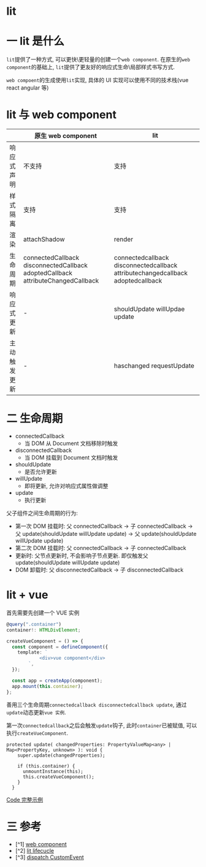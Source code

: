 # lit

# 一 lit 是什么

`lit`提供了一种方式, 可以更快\更轻量的创建一个`web component`. 在原生的`web component`的基础上, `lit`提供了更友好的响应式生命\局部样式书写方式.

`web compoent`的生成使用`lit`实现, 具体的 UI 实现可以使用不同的技术栈(vue react angular 等)

# lit 与 web component

|              | 原生 web component                                                              | lit                                                                             |
| ------------ | ------------------------------------------------------------------------------- | ------------------------------------------------------------------------------- |
| 响应式声明   | 不支持                                                                          | 支持                                                                            |
| 样式隔离     | 支持                                                                            | 支持                                                                            |
| 渲染         | attachShadow                                                                    | render                                                                          |
| 生命周期     | connectedCallback disconnectedCallback adoptedCallback attributeChangedCallback | connectedcallback disconnectedcallback attributechangedcallback adoptedcallback |
| 响应式更新   | -                                                                               | shouldUpdate willUpdae update                                                   |
| 主动触发更新 | -                                                                               | haschanged requestUpdate                                                        |

# 二 生命周期

- connectedCallback
  - 当 DOM 从 Document 文档移除时触发
- disconnectedCallback
  - 当 DOM 挂载到 Document 文档时触发
- shouldUpdate
  - 是否允许更新
- willUpdate
  - 即将更新, 允许对响应式属性做调整
- update
  - 执行更新

父子组件之间生命周期的行为:

- 第一次 DOM 挂载时: 父 connectedCallback -> 子 connectedCallback -> 父 update(shouldUpdate willUpdate update) -> 父 update(shouldUpdate willUpdate update)
- 第二次 DOM 挂载时: 父 connectedCallback -> 子 connectedCallback
- 更新时: 父节点更新时, 不会影响子节点更新. 即仅触发父 update(shouldUpdate willUpdate update)
- DOM 卸载时: 父 disconnectedCallback -> 子 disconnectedCallback

# lit + vue

首先需要先创建一个 VUE 实例

```ts
@query(".container")
container!: HTMLDivElement;

createVueComponent = () => {
  const component = defineComponent({
    template: `
            <div>vue component</div>
        `,
  });

  const app = createApp(component);
  app.mount(this.container);
};
```

善用三个生命周期`connectedcallback disconnectedcallback update`, 通过`update`动态更新`vue 实例`.

第一次`connectedcallback`之后会触发`update`钩子, 此时`container`已被赋值, 可以执行`createVueComponent`.

```TS
protected update( changedProperties: PropertyValueMap<any> | Map<PropertyKey, unknown> ): void {
    super.update(changedProperties);

    if (this.container) {
      unmountInstance(this);
      this.createVueComponent();
    }
  }
```

[Code 完整示例](https://github.com/swlws/ui-demo/blob/master/projects/lit-ts/src/components/s-vue-component/index.ts)

# 三 参考

- [^1] [web component](https://developer.mozilla.org/en-US/docs/Web/API/Web_components/Using_shadow_DOM)
- [^2] [lit lifecucle](https://lit.dev/docs/components/lifecycle/)
- [^3] [dispatch CustomEvent](https://developer.mozilla.org/en-US/docs/Web/Events/Creating_and_triggering_events)
